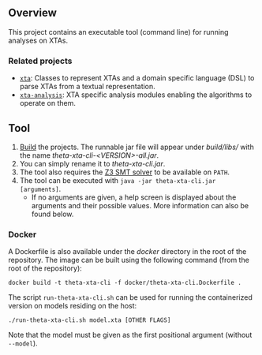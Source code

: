 ## Overview

This project contains an executable tool (command line) for running analyses on XTAs.

### Related projects

* [`xta`](../xta/README.md): Classes to represent XTAs and a domain specific language (DSL) to parse XTAs from a textual representation.
* [`xta-analysis`](../xta-analysis/README.md): XTA specific analysis modules enabling the algorithms to operate on them.

## Tool

1. [Build](../../doc/Build.md) the projects.
The runnable jar file will appear under _build/libs/_ with the name _theta-xta-cli-\<VERSION\>-all.jar_.
2. You can simply rename it to _theta-xta-cli.jar_.
3. The tool also requires the [Z3 SMT solver](../../doc/Build.md) to be available on `PATH`.
4. The tool can be executed with `java -jar theta-xta-cli.jar [arguments]`.
    - If no arguments are given, a help screen is displayed about the arguments and their possible values.
    More information can also be found below.

### Docker

A Dockerfile is also available under the _docker_ directory in the root of the repository.
The image can be built using the following command (from the root of the repository):
```
docker build -t theta-xta-cli -f docker/theta-xta-cli.Dockerfile .
```

The script `run-theta-xta-cli.sh` can be used for running the containerized version on models residing on the host:
```
./run-theta-xta-cli.sh model.xta [OTHER FLAGS]
```
Note that the model must be given as the first positional argument (without `--model`).
